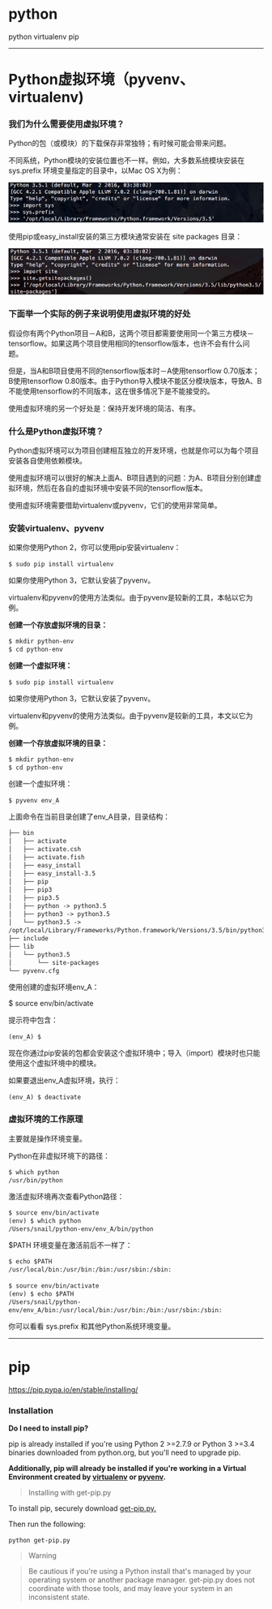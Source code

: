 # python

python virtualenv pip 


---
# Python虚拟环境（pyvenv、virtualenv)

### 我们为什么需要使用虚拟环境？

Python的包（或模块）的下载保存非常独特；有时候可能会带来问题。

不同系统，Python模块的安装位置也不一样。例如，大多数系统模块安装在 sys.prefix 环境变量指定的目录中，以Mac OS X为例：

![python-pyvenv-1.png](./python-pyvenv-1.png)

使用pip或easy_install安装的第三方模块通常安装在 site packages 目录：

![python-pyvenv-2.png](./python-pyvenv-2.png)

### 下面举一个实际的例子来说明使用虚拟环境的好处

假设你有两个Python项目－A和B，这两个项目都需要使用同一个第三方模块－tensorflow。如果这两个项目使用相同的tensorflow版本，也许不会有什么问题。

但是，当A和B项目使用不同的tensorflow版本时－A使用tensorflow 0.70版本；B使用tensorflow 0.80版本。由于Python导入模块不能区分模块版本，导致A、B不能使用tensorflow的不同版本，这在很多情况下是不能接受的。

使用虚拟环境的另一个好处是：保持开发环境的简洁、有序。

### 什么是Python虚拟环境？

Python虚拟环境可以为项目创建相互独立的开发环境，也就是你可以为每个项目安装各自使用依赖模块。

使用虚拟环境可以很好的解决上面A、B项目遇到的问题：为A、B项目分别创建虚拟环境，然后在各自的虚拟环境中安装不同的tensorflow版本。

使用虚拟环境需要借助virtualenv或pyvenv，它们的使用非常简单。

### 安装virtualenv、pyvenv

如果你使用Python 2，你可以使用pip安装virtualenv：

`$ sudo pip install virtualenv`

如果你使用Python 3，它默认安装了pyvenv。

virtualenv和pyvenv的使用方法类似。由于pyvenv是较新的工具，本帖以它为例。

**创建一个存放虚拟环境的目录：**
```
$ mkdir python-env
$ cd python-env
```
**创建一个虚拟环境：**

`$ sudo pip install virtualenv`

如果你使用Python 3，它默认安装了pyvenv。

virtualenv和pyvenv的使用方法类似。由于pyvenv是较新的工具，本文以它为例。

**创建一个存放虚拟环境的目录：**

```
$ mkdir python-env
$ cd python-env
```
创建一个虚拟环境：

`$ pyvenv env_A`

上面命令在当前目录创建了env_A目录，目录结构：
```
├── bin
│   ├── activate
│   ├── activate.csh
│   ├── activate.fish
│   ├── easy_install
│   ├── easy_install-3.5
│   ├── pip
│   ├── pip3
│   ├── pip3.5
│   ├── python -> python3.5
│   ├── python3 -> python3.5
│   └── python3.5 -> /opt/local/Library/Frameworks/Python.framework/Versions/3.5/bin/python3.5
├── include
├── lib
│   └── python3.5
│       └── site-packages
└── pyvenv.cfg
```
使用创建的虚拟环境env_A：

$ source env/bin/activate

提示符中包含：

`(env_A) $`

现在你通过pip安装的包都会安装这个虚拟环境中；导入（import）模块时也只能使用这个虚拟环境中的模块。

如果要退出env_A虚拟环境，执行：

`(env_A) $ deactivate`

### 虚拟环境的工作原理

主要就是操作环境变量。

Python在非虚拟环境下的路径：
```
$ which python
/usr/bin/python
```
激活虚拟环境再次查看Python路径：
```
$ source env/bin/activate
(env) $ which python
/Users/snail/python-env/env_A/bin/python
```
$PATH 环境变量在激活前后不一样了：
```
$ echo $PATH
/usr/local/bin:/usr/bin:/bin:/usr/sbin:/sbin:
 
$ source env/bin/activate
(env) $ echo $PATH
/Users/snail/python-env/env_A/bin:/usr/local/bin:/usr/bin:/bin:/usr/sbin:/sbin:
```
你可以看看 sys.prefix 和其他Python系统环境变量。


---
# pip
https://pip.pypa.io/en/stable/installing/

### Installation
**Do I need to install pip?**

pip is already installed if you're using Python 2 >=2.7.9 or Python 3 >=3.4 binaries downloaded from python.org, but you'll need to upgrade pip.

**Additionally, pip will already be installed if you're working in a Virtual Environment created by [virtualenv](https://packaging.python.org/key_projects/#virtualenv) or [pyvenv](https://packaging.python.org/key_projects/#venv).**

>Installing with get-pip.py

To install pip, securely download [get-pip.py.](https://bootstrap.pypa.io/get-pip.py)

Then run the following:

`python get-pip.py`

>Warning

>Be cautious if you're using a Python install that's managed by your operating system or another package manager. get-pip.py does not coordinate with those tools, and may leave your system in an inconsistent state.
